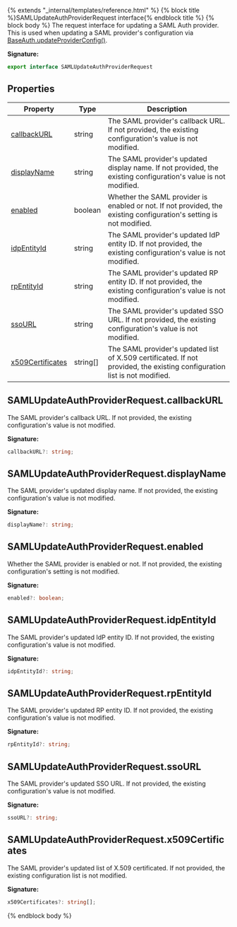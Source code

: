 {% extends "_internal/templates/reference.html" %}
{% block title %}SAMLUpdateAuthProviderRequest interface{% endblock title %}
{% block body %}
The request interface for updating a SAML Auth provider. This is used when updating a SAML provider's configuration via [BaseAuth.updateProviderConfig()](./firebase-admin.auth.baseauth.md#baseauthupdateproviderconfig)<!-- -->.

<b>Signature:</b>

```typescript
export interface SAMLUpdateAuthProviderRequest 
```

## Properties

|  Property | Type | Description |
|  --- | --- | --- |
|  [callbackURL](./firebase-admin.auth.samlupdateauthproviderrequest.md#samlupdateauthproviderrequestcallbackurl) | string | The SAML provider's callback URL. If not provided, the existing configuration's value is not modified. |
|  [displayName](./firebase-admin.auth.samlupdateauthproviderrequest.md#samlupdateauthproviderrequestdisplayname) | string | The SAML provider's updated display name. If not provided, the existing configuration's value is not modified. |
|  [enabled](./firebase-admin.auth.samlupdateauthproviderrequest.md#samlupdateauthproviderrequestenabled) | boolean | Whether the SAML provider is enabled or not. If not provided, the existing configuration's setting is not modified. |
|  [idpEntityId](./firebase-admin.auth.samlupdateauthproviderrequest.md#samlupdateauthproviderrequestidpentityid) | string | The SAML provider's updated IdP entity ID. If not provided, the existing configuration's value is not modified. |
|  [rpEntityId](./firebase-admin.auth.samlupdateauthproviderrequest.md#samlupdateauthproviderrequestrpentityid) | string | The SAML provider's updated RP entity ID. If not provided, the existing configuration's value is not modified. |
|  [ssoURL](./firebase-admin.auth.samlupdateauthproviderrequest.md#samlupdateauthproviderrequestssourl) | string | The SAML provider's updated SSO URL. If not provided, the existing configuration's value is not modified. |
|  [x509Certificates](./firebase-admin.auth.samlupdateauthproviderrequest.md#samlupdateauthproviderrequestx509certificates) | string\[\] | The SAML provider's updated list of X.509 certificated. If not provided, the existing configuration list is not modified. |

## SAMLUpdateAuthProviderRequest.callbackURL

The SAML provider's callback URL. If not provided, the existing configuration's value is not modified.

<b>Signature:</b>

```typescript
callbackURL?: string;
```

## SAMLUpdateAuthProviderRequest.displayName

The SAML provider's updated display name. If not provided, the existing configuration's value is not modified.

<b>Signature:</b>

```typescript
displayName?: string;
```

## SAMLUpdateAuthProviderRequest.enabled

Whether the SAML provider is enabled or not. If not provided, the existing configuration's setting is not modified.

<b>Signature:</b>

```typescript
enabled?: boolean;
```

## SAMLUpdateAuthProviderRequest.idpEntityId

The SAML provider's updated IdP entity ID. If not provided, the existing configuration's value is not modified.

<b>Signature:</b>

```typescript
idpEntityId?: string;
```

## SAMLUpdateAuthProviderRequest.rpEntityId

The SAML provider's updated RP entity ID. If not provided, the existing configuration's value is not modified.

<b>Signature:</b>

```typescript
rpEntityId?: string;
```

## SAMLUpdateAuthProviderRequest.ssoURL

The SAML provider's updated SSO URL. If not provided, the existing configuration's value is not modified.

<b>Signature:</b>

```typescript
ssoURL?: string;
```

## SAMLUpdateAuthProviderRequest.x509Certificates

The SAML provider's updated list of X.509 certificated. If not provided, the existing configuration list is not modified.

<b>Signature:</b>

```typescript
x509Certificates?: string[];
```
{% endblock body %}
